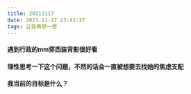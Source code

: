 ```yaml
---
title: 20211117
date: 2021-11-17 23:43:37
tags: 让我再想一想
---
```

#### 遇到行政的mm穿西装背影很好看
#### 理性思考一下这个问题，不然的话会一直被想要去找她的焦虑支配
#### 我当前的目标是什么？